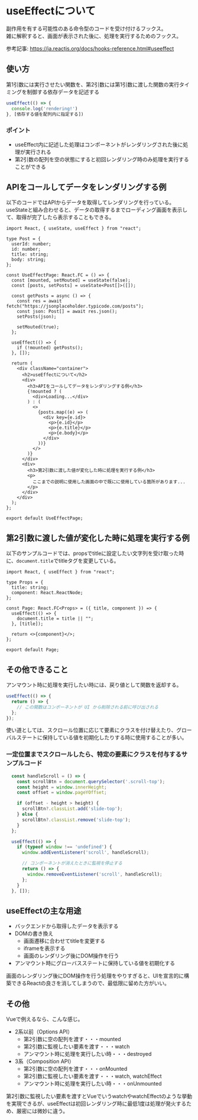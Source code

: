 # useEffectについて
副作用を有する可能性のある命令型のコードを受け付けるフックス。   
雑に解釈すると、画面が表示された後に、処理を実行するためのフックス。

参考記事: https://ja.reactjs.org/docs/hooks-reference.html#useeffect

## 使い方
第1引数には実行させたい関数を、第2引数には第1引数に渡した関数の実行タイミングを制御する依存データを記述する

```ts
useEffect(() => {
  console.log('rendering!')
}, [依存する値を配列内に指定する]) 
```

### ポイント
* useEffect内に記述した処理はコンポーネントがレンダリングされた後に処理が実行される
* 第2引数の配列を空の状態にすると初回レンダリング時のみ処理を実行することができる

## APIをコールしてデータをレンダリングする例
以下のコードではAPIからデータを取得してレンダリングを行っている。   
useStateと組み合わせると、データの取得するまでローディング画面を表示して、取得が完了したら表示することもできる。

```tsx
import React, { useState, useEffect } from "react";

type Post = {
  userId: number;
  id: number;
  title: string;
  body: string;
};

const UseEffectPage: React.FC = () => {
  const [mounted, setMouted] = useState(false);
  const [posts, setPosts] = useState<Post[]>([]);

  const getPosts = async () => {
    const res = await fetch("https://jsonplaceholder.typicode.com/posts");
    const json: Post[] = await res.json();
    setPosts(json);

    setMouted(true);
  };

  useEffect(() => {
    if (!mounted) getPosts();
  }, []);

  return (
    <div className="container">
      <h2>useEffectについて</h2>
      <div>
        <h3>APIをコールしてデータをレンダリングする例</h3>
        {!mounted ? (
          <div>Loading...</div>
        ) : (
          <>
            {posts.map((e) => (
              <div key={e.id}>
                <p>{e.id}</p>
                <p>{e.title}</p>
                <p>{e.body}</p>
              </div>
            ))}
          </>
        )}
      </div>
      <div>
        <h3>第2引数に渡した値が変化した時に処理を実行する例</h3>
        <p>
          ここまでの説明に使用した画面の中で既にに使用している箇所があります...
        </p>
      </div>
    </div>
  );
};

export default UseEffectPage;
```

## 第2引数に渡した値が変化した時に処理を実行する例
以下のサンプルコードでは、propsでtitleに設定したい文字列を受け取った時に、```document.title```でtitleタグを変更している。

```tsx
import React, { useEffect } from "react";

type Props = {
  title: string;
  component: React.ReactNode;
};

const Page: React.FC<Props> = ({ title, component }) => {
  useEffect(() => {
    document.title = title || "";
  }, [title]);

  return <>{component}</>;
};

export default Page;
```

## その他できること
アンマウント時に処理を実行したい時には、戻り値として関数を返却する。

```ts
useEffect(() => {
  return () => {
    // この関数はコンポーネントが UI から削除される前に呼び出される
  };
});
```

使い道としては、スクロール位置に応じて要素にクラスを付け替えたり、グローバルステートに保持している値を初期化したりする時に使用することが多い。

### 一定位置までスクロールしたら、特定の要素にクラスを付与するサンプルコード
```ts
  const handleScroll = () => {
    const scrollBtn = document.querySelector('.scroll-top');
    const height = window.innerHeight;
    const offset = window.pageYOffset;

    if (offset - height > height) {
      scrollBtn?.classList.add('slide-top');
    } else {
      scrollBtn?.classList.remove('slide-top');
    }
  };

  useEffect(() => {
    if (typeof window !== 'undefined') {
      window.addEventListener('scroll', handleScroll);

      // コンポーネントが消えたときに監視を停止する
      return () => {
        window.removeEventListener('scroll', handleScroll);
      };
    }
  }, []);
```

## useEffectの主な用途
* バックエンドから取得したデータを表示する
* DOMの書き換え
  * 画面遷移に合わせてtitleを変更する
  * iframeを表示する
  * 画面のレンダリング後にDOM操作を行う
* アンマウント時にグローバスステートに保持している値を初期化する

画面のレンダリング後にDOM操作を行う処理をやりすぎると、UIを宣言的に構築できるReactの良さを消してしまうので、最低限に留めた方がいい。

## その他
Vueで例えるなら、こんな感じ。

* 2系以前（Options API）
  * 第2引数に空の配列を渡す・・・mounted
  * 第2引数に監視したい要素を渡す・・・watch
  * アンマウント時に処理を実行したい時・・・destroyed
* 3系（Composition API）
  * 第2引数に空の配列を渡す・・・onMounted
  * 第2引数に監視したい要素を渡す・・・watch, watchEffect
  * アンマウント時に処理を実行したい時・・・onUnmounted

第2引数に監視したい要素を渡すとVueでいうwatchやwatchEffectのような挙動を実現できるが、useEffectは初回レンダリング時に最低1度は処理が発火するため、厳密には微妙に違う。
